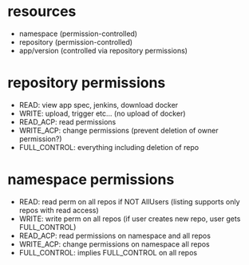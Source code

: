 
# resources

- namespace (permission-controlled)
- repository (permission-controlled)
- app/version (controlled via repository permissions)


# repository permissions

- READ: view app spec, jenkins, download docker
- WRITE: upload, trigger etc... (no upload of docker)
- READ_ACP: read permissions
- WRITE_ACP: change permissions (prevent deletion of owner permission?)
- FULL_CONTROL: everything including deletion of repo

# namespace permissions

- READ: read perm on all repos if NOT AllUsers  (listing supports only repos with read access)
- WRITE: write perm on all repos (if user creates new repo, user gets FULL_CONTROL)
- READ_ACP: read permissions on namespace and all repos
- WRITE_ACP: change permissions on namespace all repos
- FULL_CONTROL: implies FULL_CONTROL on all repos